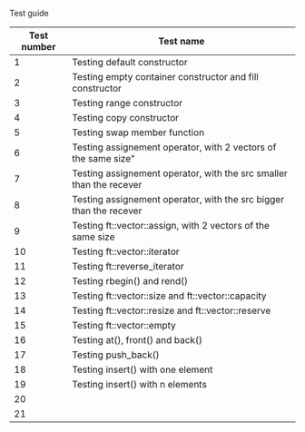 Test guide

| Test number	| Test name |
| --------------|-----------|
|1 				| Testing default constructor| 
|2 				| Testing empty container constructor and fill constructor
|3 				| Testing range constructor
|4 				| Testing copy constructor
|5 				| Testing swap member function
|6 				| Testing assignement operator, with 2 vectors of the same size"
|7 				| Testing assignement operator, with the src smaller than the recever
|8 				| Testing assignement operator, with the src bigger than the recever
|9 				| Testing ft::vector::assign, with 2 vectors of the same size
|10				| Testing ft::vector::iterator
|11				| Testing ft::reverse_iterator
|12				| Testing rbegin() and rend()
|13				| Testing ft::vector::size and ft::vector::capacity
|14				| Testing ft::vector::resize and ft::vector::reserve
|15				| Testing ft::vector::empty
|16				| Testing at(), front() and back()
|17				| Testing push_back()
|18				| Testing insert() with one element
|19				| Testing insert() with n elements
|20				| 
|21				| 
